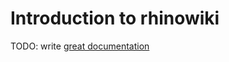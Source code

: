 # Introduction to rhinowiki

TODO: write [great documentation](http://jacobian.org/writing/what-to-write/)
